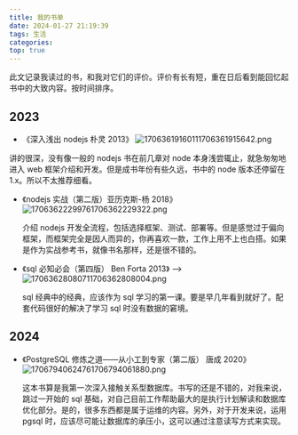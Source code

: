 ```yaml
---
title: 我的书单
date: 2024-01-27 21:19:39
tags: 生活
categories:
top: true
---
```


此文记录我读过的书，和我对它们的评价。评价有长有短，重在日后看到能回忆起书中的大致内容。按时间排序。

## 2023

- 《深入浅出 nodejs 朴灵 2013》
  ![17063619160111706361915642.png](https://fastly.jsdelivr.net/gh/li199-code/blog-img-2@main/17063619160111706361915642.png)

讲的很深，没有像一般的 nodejs 书在前几章对 node 本身浅尝辄止，就急匆匆地进入 web 框架介绍和开发。但是成书年份有些久远，书中的 node 版本还停留在 1.x。所以不太推荐细看。

- 《nodejs 实战（第二版）亚历克斯-杨 2018》
  ![17063622299761706362229322.png](https://fastly.jsdelivr.net/gh/li199-code/blog-img-2@main/17063622299761706362229322.png)

  介绍 nodejs 开发全流程，包括选择框架、测试、部署等。但是感觉过于偏向框架，而框架完全是因人而异的，你再喜欢一款，工作上用不上也白搭。如果是作为实战参考书，就像书名那样，还是很不错的。

- 《sql 必知必会（第四版） Ben Forta 2013》 -->
  ![17063628080711706362808004.png](https://fastly.jsdelivr.net/gh/li199-code/blog-img-2@main/17063628080711706362808004.png)

  sql 经典中的经典，应该作为 sql 学习的第一课。要是早几年看到就好了。配套代码很好的解决了学习 sql 时没有数据的窘境。

## 2024

- 《PostgreSQL 修炼之道——从小工到专家（第二版） 唐成 2020》
  ![17067940624761706794061880.png](https://fastly.jsdelivr.net/gh/li199-code/blog-img-2@main/17067940624761706794061880.png)

  这本书算是我第一次深入接触关系型数据库。书写的还是不错的，对我来说，跳过一开始的 sql 基础，对自己目前工作帮助最大的是执行计划解读和数据库优化部分。是的，很多东西都是属于运维的内容。另外，对于开发来说，运用 pgsql 时，应该尽可能让数据库的承压小，这可以通过注意读写方式来实现。
